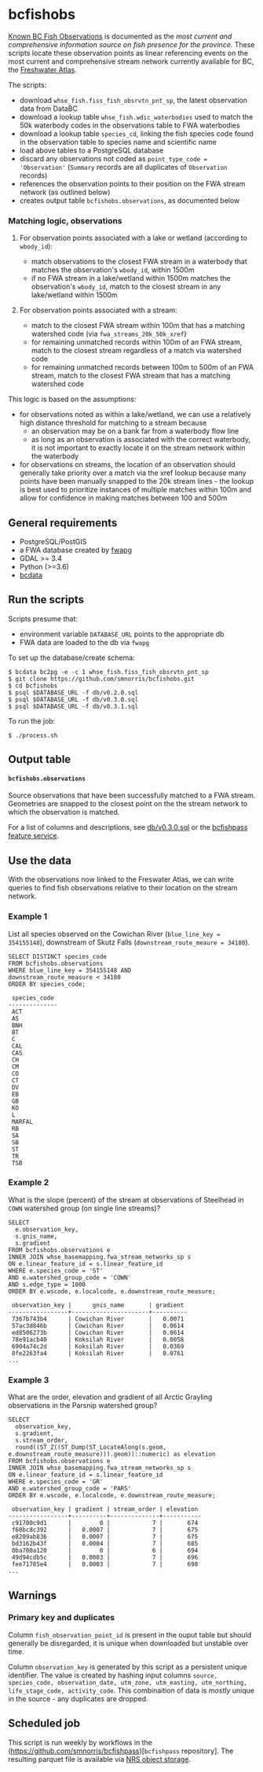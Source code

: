 # bcfishobs

[Known BC Fish Observations](https://catalogue.data.gov.bc.ca/dataset/known-bc-fish-observations-and-bc-fish-distributions) is documented as the *most current and comprehensive information source on fish presence for the province*. These scripts locate these observation points as linear referencing events on the most current and comprehensive stream network currently available for BC, the [Freshwater Atlas](https://www2.gov.bc.ca/gov/content/data/geographic-data-services/topographic-data/freshwater).

The scripts:

- download `whse_fish.fiss_fish_obsrvtn_pnt_sp`, the latest observation data from DataBC
- download a lookup table `whse_fish.wdic_waterbodies` used to match the 50k waterbody codes in the observations table to FWA waterbodies
- download a lookup table `species_cd`, linking the fish species code found in the observation table to species name and scientific name
- load above tables to a PostgreSQL database
- discard any observations not coded as `point_type_code = 'Observation'` (`Summary` records are all duplicates of `Observation` records)
- references the observation points to their position on the FWA stream network (as outlined below)
- creates output table `bcfishobs.observations`, as documented below

### Matching logic, observations

1. For observation points associated with a lake or wetland (according to `wbody_id`):

    - match observations to the closest FWA stream in a waterbody that matches the observation's `wbody_id`, within 1500m
    - if no FWA stream in a lake/wetland within 1500m matches the observation's `wbody_id`, match to the closest stream in any lake/wetland within 1500m

2. For observation points associated with a stream:

    - match to the closest FWA stream within 100m that has a matching watershed code (via `fwa_streams_20k_50k_xref`)
    - for remaining unmatched records within 100m of an FWA stream, match to the closest stream regardless of a match via watershed code
    - for remaining unmatched records between 100m to 500m of an FWA stream, match to the closest FWA stream that has a matching watershed code

This logic is based on the assumptions:

- for observations noted as within a lake/wetland, we can use a relatively high distance threshold for matching to a stream because
    -  an observation may be on a bank far from a waterbody flow line
    -  as long as an observation is associated with the correct waterbody, it is not important to exactly locate it on the stream network within the waterbody
- for observations on streams, the location of an observation should generally take priority over a match via the xref lookup because many points have been manually snapped to the 20k stream lines - the lookup is best used to prioritize instances of multiple matches within 100m and allow for confidence in making matches between 100 and 500m

## General requirements

- PostgreSQL/PostGIS 
- a FWA database created by [fwapg](https://github.com/smnorris/fwapg)
- GDAL >= 3.4
- Python (>=3.6)
- [bcdata](https://github.com/smnorris/bcdata)


## Run the scripts

Scripts presume that:

- environment variable `DATABASE_URL` points to the appropriate db
- FWA data are loaded to the db via `fwapg`

To set up the database/create schema:

    $ bcdata bc2pg -e -c 1 whse_fish.fiss_fish_obsrvtn_pnt_sp
    $ git clone https://github.com/smnorris/bcfishobs.git
    $ cd bcfishobs
    $ psql $DATABASE_URL -f db/v0.2.0.sql
    $ psql $DATABASE_URL -f db/v0.3.0.sql
    $ psql $DATABASE_URL -f db/v0.3.1.sql

To run the job:

    $ ./process.sh

## Output table

#### `bcfishobs.observations`

Source observations that have been successfully matched to a FWA stream.
Geometries are snapped to the closest point on the the stream network to which the observation is matched.

For a list of columns and descriptions, see [db/v0.3.0.sql](db/v0.3.0.sql) or the [bcfishpass feature service](https://features.hillcrestgeo.ca/bcfishpass/collections/bcfishobs.observations.html).


## Use the data

With the observations now linked to the Freswater Atlas, we can write queries to find fish observations relative to their location on the stream network.

### Example 1

List all species observed on the Cowichan River (`blue_line_key = 354155148`), downstream of Skutz Falls (`downstream_route_meaure = 34180`).

```
SELECT DISTINCT species_code
FROM bcfishobs.observations
WHERE blue_line_key = 354155148 AND
downstream_route_measure < 34180
ORDER BY species_code;

 species_code
--------------
 ACT
 AS
 BNH
 BT
 C
 CAL
 CAS
 CH
 CM
 CO
 CT
 DV
 EB
 GB
 KO
 L
 MARFAL
 RB
 SA
 SB
 ST
 TR
 TSB
```

### Example 2

What is the slope (percent) of the stream at observations of Steelhead in `COWN` watershed group (on single line streams)?

```
SELECT 
  e.observation_key,
  s.gnis_name,
  s.gradient
FROM bcfishobs.observations e
INNER JOIN whse_basemapping.fwa_stream_networks_sp s
ON e.linear_feature_id = s.linear_feature_id
WHERE e.species_code = 'ST'
AND e.watershed_group_code = 'COWN'
AND s.edge_type = 1000
ORDER BY e.wscode, e.localcode, e.downstream_route_measure;

 observation_key |      gnis_name       | gradient
-----------------+----------------------+----------
 7367b743b4      | Cowichan River       |   0.0071
 57ac3d846b      | Cowichan River       |   0.0614
 ed8506273b      | Cowichan River       |   0.0614
 78e91acb40      | Koksilah River       |   0.0058
 6904a74c2d      | Koksilah River       |   0.0369
 8fe2263fa4      | Koksilah River       |   0.0761
...
```

### Example 3

What are the order, elevation and gradient of all Arctic Grayling observations in the Parsnip watershed group?

```
SELECT
  observation_key,
  s.gradient,
  s.stream_order,
  round((ST_Z((ST_Dump(ST_LocateAlong(s.geom, e.downstream_route_measure))).geom))::numeric) as elevation
FROM bcfishobs.observations e
INNER JOIN whse_basemapping.fwa_stream_networks_sp s
ON e.linear_feature_id = s.linear_feature_id
WHERE e.species_code = 'GR'
AND e.watershed_group_code = 'PARS'
ORDER BY e.wscode, e.localcode, e.downstream_route_measure;

 observation_key | gradient | stream_order | elevation
-----------------+----------+--------------+-----------
 c91700c9d1      |        0 |            7 |       674
 f60bc8c392      |   0.0007 |            7 |       675
 e8209ab836      |   0.0007 |            7 |       675
 bd3162b43f      |   0.0004 |            7 |       685
 0ba700a120      |        0 |            6 |       694
 49d94cdb5c      |   0.0003 |            7 |       696
 fee71785e4      |   0.0003 |            7 |       698
...
```

## Warnings

### Primary key and duplicates

Column `fish_observation_point_id` is present in the ouput table but should generally be disregarded, it is unique when downloaded but unstable over time.

Column `observation_key` is generated by this script as a persistent unique identifier.  The value is created by hashing input columns `source, species_code, observation_date, utm_zone, utm_easting, utm_northing, life_stage_code, activity_code`. This combinaition of data is *mostly* unique in the source - any duplicates are dropped.

## Scheduled job

This script is run weekly by workflows in the (https://github.com/smnorris/bcfishpass)[`bcfishpass` repository]. The resulting parquet file is available via [NRS object storage](https://nrs.objectstore.gov.bc.ca/bchamp/bcfishobs/observations.parquet).